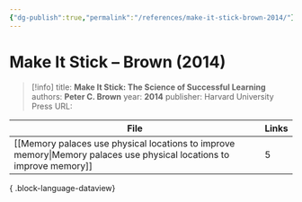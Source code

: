 ```yaml
---
{"dg-publish":true,"permalink":"/references/make-it-stick-brown-2014/"}
---
```



# Make It Stick – Brown (2014)

> [!info]
> title: **Make It Stick: The Science of Successful Learning**
> authors: **Peter C. Brown**
> year: **2014**
> publisher: Harvard University Press
> URL: 



| File                                                                                                                    | Links |
| ----------------------------------------------------------------------------------------------------------------------- | ----- |
| [[Memory palaces use physical locations to improve memory\|Memory palaces use physical locations to improve memory]] | 5     |

{ .block-language-dataview}
